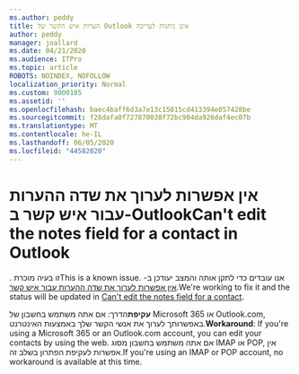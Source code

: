 ```yaml
---
ms.author: peddy
title: הערות איש הקשר של Outlook אינן ניתנות לעריכה
author: peddy
manager: joallard
ms.date: 04/21/2020
ms.audience: ITPro
ms.topic: article
ROBOTS: NOINDEX, NOFOLLOW
localization_priority: Normal
ms.custom: 9000185
ms.assetid: ''
ms.openlocfilehash: baec4baff6d3a7e13c15815cd413394e057428be
ms.sourcegitcommit: f28dafa0f727870038f72bc904da926daf4ec07b
ms.translationtype: MT
ms.contentlocale: he-IL
ms.lasthandoff: 06/05/2020
ms.locfileid: "44582020"
---
```

# <a name="cant-edit-the-notes-field-for-a-contact-in-outlook"></a><span data-ttu-id="ea327-102">אין אפשרות לערוך את שדה ההערות עבור איש קשר ב-Outlook</span><span class="sxs-lookup"><span data-stu-id="ea327-102">Can't edit the notes field for a contact in Outlook</span></span>
<span data-ttu-id="ea327-103">. זו בעיה מוכרת</span><span class="sxs-lookup"><span data-stu-id="ea327-103">This is a known issue.</span></span> <span data-ttu-id="ea327-104">אנו עובדים כדי לתקן אותה והמצב יעודכן ב- [אין אפשרות לערוך את שדה ההערות עבור איש קשר](https://support.office.com/article/fb8394ce-04ce-48b5-bae4-be46f77f10fe).</span><span class="sxs-lookup"><span data-stu-id="ea327-104">We're working to fix it and the status will be updated in [Can't edit the notes field for a contact](https://support.office.com/article/fb8394ce-04ce-48b5-bae4-be46f77f10fe).</span></span>

<span data-ttu-id="ea327-105">**עקיפת**הדרך: אם אתה משתמש בחשבון של Microsoft 365 או Outlook.com, באפשרותך לערוך את אנשי הקשר שלך באמצעות האינטרנט.</span><span class="sxs-lookup"><span data-stu-id="ea327-105">**Workaround**: If you're using a Microsoft 365 or an Outlook.com account, you can edit your contacts by using the web.</span></span> <span data-ttu-id="ea327-106">אם אתה משתמש בחשבון מסוג IMAP או POP, אין אפשרות לעקיפת הפתרון בשלב זה.</span><span class="sxs-lookup"><span data-stu-id="ea327-106">If you're using an IMAP or POP account, no workaround is available at this time.</span></span>
